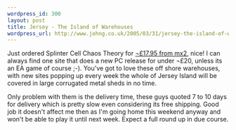 ```yaml
--- 
wordpress_id: 300
layout: post
title: Jersey - The Island of Warehouses
wordpress_url: http://www.johng.co.uk/2005/03/31/jersey-the-island-of-warehouses/
---
```

Just ordered Splinter Cell Chaos Theory for <a href="http://www.mx2.co.uk/acatalog/MX2_co_uk_PC_Pre_Orders_S_Z_336.html">¬£17.95 from mx2</a>, nice! I can always find one site that does a new PC release for under ¬£20, unless its an EA game of course ;-). You've got to love these off shore warehouses, with new sites popping up every week the whole of Jersey Island will be covered in large corrugated metal sheds in no time.

Only problem with them is the delivery time, these guys quoted 7 to 10 days for delivery which is pretty slow even considering its free shipping. Good job it doesn't affect me then as I'm going home this weekend anyway and won't be able to play it until next week. Expect a full round up in due course.
